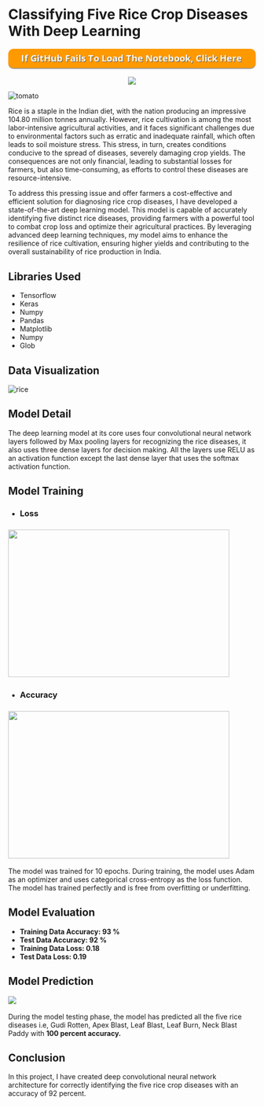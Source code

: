 # Classifying Five Rice Crop Diseases With Deep Learning
<p align="center">
<a href="https://nbviewer.jupyter.org/github/NavinBondade/Classifying-Five-Rice-Crop-Diseases-With-Deep-Learning/blob/main/Rice%20Diseases%20Classification%20and%20Prediction/Notebook/Rice_Leaf_Diseases_Classification_and_Prediction_92_accuracy.ipynb" target="_blank">
  <img align="center"  src="https://github.com/NavinBondade/Distinguishing-Fake-And-Real-News-With-Deep-Learning/blob/main/Graphs/button_if-github-fails-to-load-the-notebook-click-here%20(4).png?raw=true"/>
</a>
</p>


<p align="center">
<a href="https://ricediseasesnavin.herokuapp.com/"  target = "_blank">
  <img align="center"  src="https://github.com/NavinBondade/Identifying-Nine-Tomato-Disease-With-Deep-Learning/blob/main/Tomato%20Disease%20and%20Classification/Graphs%20and%20Pictures/webappbtn.png" height="50" />
</a>
</p>

<img src="https://image.freepik.com/free-photo/rice-blast-disease-rice-diseases-damage-rice-grains-paddy-farms_46178-489.jpg" alt="tomato" width="1000" height="510">
<p>Rice is a staple in the Indian diet, with the nation producing an impressive 104.80 million tonnes annually. However, rice cultivation is among the most labor-intensive agricultural activities, and it faces significant challenges due to environmental factors such as erratic and inadequate rainfall, which often leads to soil moisture stress. This stress, in turn, creates conditions conducive to the spread of diseases, severely damaging crop yields. The consequences are not only financial, leading to substantial losses for farmers, but also time-consuming, as efforts to control these diseases are resource-intensive.

To address this pressing issue and offer farmers a cost-effective and efficient solution for diagnosing rice crop diseases, I have developed a state-of-the-art deep learning model. This model is capable of accurately identifying five distinct rice diseases, providing farmers with a powerful tool to combat crop loss and optimize their agricultural practices. By leveraging advanced deep learning techniques, my model aims to enhance the resilience of rice cultivation, ensuring higher yields and contributing to the overall sustainability of rice production in India.</b></p> 
<h2>Libraries Used</h2>
<ul>
  <li>Tensorflow</li>
  <li>Keras</li>
  <li>Numpy</li>
  <li>Pandas </li>
  <li>Matplotlib</li>
  <li>Numpy</li>
  <li>Glob</li>
</ul>
<h2>Data Visualization</h2>
<img src="https://github.com/NavinBondade/Rice-Leaf-Diseases-Detection-And-Classification/blob/main/Rice%20Diseases%20Classification%20and%20Prediction/Pictures/5%20Rice%20Diseases%20v2.png?raw=true" alt="rice" >
<h2>Model Detail</h2>
<p>The deep learning model at its core uses four convolutional neural network layers followed by Max pooling layers for recognizing the rice diseases, it also uses three dense layers for decision making. All the layers use RELU as an activation function except the last dense layer that uses the softmax activation function. </p>
<h2>Model Training</h2>
<ul>
  <li><h3>Loss<h3></li>
</ul>
<img src="https://github.com/NavinBondade/Rice-Leaf-Diseases-Detection-And-Classification/blob/main/Rice%20Diseases%20Classification%20and%20Prediction/Graph/loss.png" width="450" height="300">
<ul>
  <li><h3>Accuracy<h3></li>
</ul>
<img src="https://github.com/NavinBondade/Rice-Leaf-Diseases-Detection-And-Classification/blob/main/Rice%20Diseases%20Classification%20and%20Prediction/Graph/accuracy.png" width="450" height="300">
<p>The model was trained for 10 epochs. During training, the model uses Adam as an optimizer and uses categorical cross-entropy as the loss function. The model has trained perfectly and is free from overfitting or underfitting.</p>    
<h2>Model Evaluation</h2>
<ul>
  <li><b>Training Data Accuracy: 93 %</b></li>
  <li><b>Test Data Accuracy: 92 %</b></li>
  <li><b>Training Data Loss: 0.18</b></li> 
  <li><b>Test Data Loss: 0.19</b></li> 
</ul>  
<h2>Model Prediction</h2>
<img src="https://github.com/NavinBondade/Rice-Leaf-Diseases-Detection-And-Classification/blob/main/Rice%20Diseases%20Classification%20and%20Prediction/Pictures/5%20Rice%20Diseases%20Prediction.png">
<p>During the model testing phase, the model has predicted all the five rice diseases i.e, Gudi Rotten, Apex Blast, Leaf Blast, Leaf Burn, Neck Blast Paddy with <b>100 percent accuracy.</b></p>  
<h2>Conclusion</h2>
<p>In this project, I have created deep convolutional neural network architecture for correctly identifying the five rice crop diseases with an accuracy of 92 percent. </p>    


